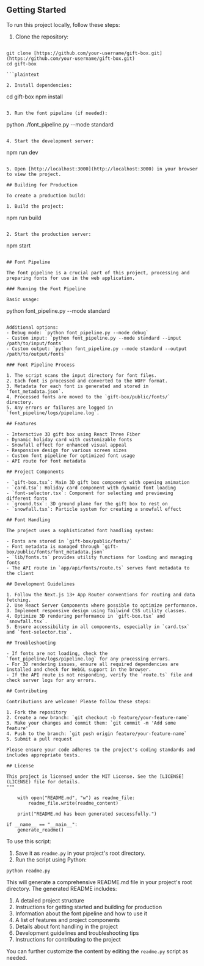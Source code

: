 
## Getting Started

To run this project locally, follow these steps:

1. Clone the repository:
```

git clone [https://github.com/your-username/gift-box.git](https://github.com/your-username/gift-box.git)
cd gift-box

```plaintext

2. Install dependencies:
```

cd gift-box
npm install

```plaintext

3. Run the font pipeline (if needed):
```

python ./font_pipeline.py --mode standard

```plaintext

4. Start the development server:
```

npm run dev

```plaintext

5. Open [http://localhost:3000](http://localhost:3000) in your browser to view the project.

## Building for Production

To create a production build:

1. Build the project:
```

npm run build

```plaintext

2. Start the production server:
```

npm start

```plaintext

## Font Pipeline

The font pipeline is a crucial part of this project, processing and preparing fonts for use in the web application.

### Running the Font Pipeline

Basic usage:
```

python font_pipeline.py --mode standard

```plaintext

Additional options:
- Debug mode: `python font_pipeline.py --mode debug`
- Custom input: `python font_pipeline.py --mode standard --input /path/to/input/fonts`
- Custom output: `python font_pipeline.py --mode standard --output /path/to/output/fonts`

### Font Pipeline Process

1. The script scans the input directory for font files.
2. Each font is processed and converted to the WOFF format.
3. Metadata for each font is generated and stored in `font_metadata.json`.
4. Processed fonts are moved to the `gift-box/public/fonts/` directory.
5. Any errors or failures are logged in `font_pipeline/logs/pipeline.log`.

## Features

- Interactive 3D gift box using React Three Fiber
- Dynamic holiday card with customizable fonts
- Snowfall effect for enhanced visual appeal
- Responsive design for various screen sizes
- Custom font pipeline for optimized font usage
- API route for font metadata

## Project Components

- `gift-box.tsx`: Main 3D gift box component with opening animation
- `card.tsx`: Holiday card component with dynamic font loading
- `font-selector.tsx`: Component for selecting and previewing different fonts
- `ground.tsx`: 3D ground plane for the gift box to rest on
- `snowfall.tsx`: Particle system for creating a snowfall effect

## Font Handling

The project uses a sophisticated font handling system:

- Fonts are stored in `gift-box/public/fonts/`
- Font metadata is managed through `gift-box/public/fonts/font_metadata.json`
- `lib/fonts.ts` provides utility functions for loading and managing fonts
- The API route in `app/api/fonts/route.ts` serves font metadata to the client

## Development Guidelines

1. Follow the Next.js 13+ App Router conventions for routing and data fetching.
2. Use React Server Components where possible to optimize performance.
3. Implement responsive design using Tailwind CSS utility classes.
4. Optimize 3D rendering performance in `gift-box.tsx` and `snowfall.tsx`.
5. Ensure accessibility in all components, especially in `card.tsx` and `font-selector.tsx`.

## Troubleshooting

- If fonts are not loading, check the `font_pipeline/logs/pipeline.log` for any processing errors.
- For 3D rendering issues, ensure all required dependencies are installed and check for WebGL support in the browser.
- If the API route is not responding, verify the `route.ts` file and check server logs for any errors.

## Contributing

Contributions are welcome! Please follow these steps:

1. Fork the repository
2. Create a new branch: `git checkout -b feature/your-feature-name`
3. Make your changes and commit them: `git commit -m 'Add some feature'`
4. Push to the branch: `git push origin feature/your-feature-name`
5. Submit a pull request

Please ensure your code adheres to the project's coding standards and includes appropriate tests.

## License

This project is licensed under the MIT License. See the [LICENSE](LICENSE) file for details.
"""

    with open("README.md", "w") as readme_file:
        readme_file.write(readme_content)

    print("README.md has been generated successfully.")

if __name__ == "__main__":
    generate_readme()
```

To use this script:

1. Save it as `readme.py` in your project's root directory.
2. Run the script using Python:


```plaintext
python readme.py
```

This will generate a comprehensive README.md file in your project's root directory. The generated README includes:

1. A detailed project structure
2. Instructions for getting started and building for production
3. Information about the font pipeline and how to use it
4. A list of features and project components
5. Details about font handling in the project
6. Development guidelines and troubleshooting tips
7. Instructions for contributing to the project


You can further customize the content by editing the `readme.py` script as needed.